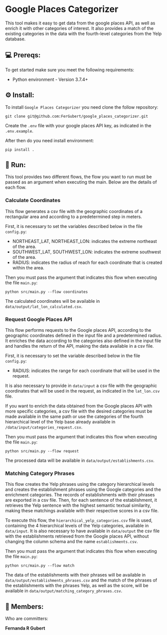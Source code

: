 # Google Places Categorizer

This tool makes it easy to get data from the google places API, as well as enrich it with other categories of interest. It also provides a match of the existing categories in the data with the fourth-level categories from the Yelp database.

## 💻 Prereqs:

To get started make sure you meet the following requirements:

* Python environment - Version 3.7.4+

## ⚙️ Install:

To install `Google Places Categorizer` you need clone the follow repository:

```
git clone git@github.com:FerGubert/google_places_categorizer.git
```

Create the `.env` file with your google places API key, as indicated in the `.env.example`.

After then do you need install environment:

```
pip install .
```

## 🚀 Run:

This tool provides two different flows, the flow you want to run must be passed as an argument when executing the main. Below are the details of each flow.

### Calculate Coordinates

This flow generates a csv file with the geographic coordinates of a rectangular area and according to a predetermined step in meters.

First, it is necessary to set the variables described below in the file `config.py`:

* NORTHEAST_LAT, NORTHEAST_LON: indicates the extreme northeast of the area.
* SOUTHWEST_LAT, SOUTHWEST_LON: indicates the extreme southwest of the area.
* RADIUS: indicates the radius of reach for each coordinate that is created within the area.

Then you must pass the argument that indicates this flow when executing the file `main.py`:

```
python src/main.py --flow coordinates
```

The calculated coordinates will be available in `data/output/lat_lon_calculated.csv`.

### Request Google Places API

This flow performs requests to the Google places API, according to the geographic coordinates defined in the input file and a predetermined radius. It enriches the data according to the categories also defined in the input file and handles the return of the API, making the data available in a csv file.

First, it is necessary to set the variable described below in the file `config.py`:

* RADIUS: indicates the range for each coordinate that will be used in the request.

It is also necessary to provide in `data/input` a csv file with the geographic coordinates that will be used in the request, as indicated in the `lat_lon.csv` file. 

If you want to enrich the data obtained from the Google places API with more specific categories, a csv file with the desired categories must be made available in the same path or use the categories of the fourth hierarchical level of the Yelp base already available in `/data/input/categories_request.csv`.

Then you must pass the argument that indicates this flow when executing the file `main.py`:

```
python src/main.py --flow request
```

The processed data will be available in `data/output/establishments.csv`.

### Matching Category Phrases

This flow creates the Yelp phrases using the category hierarchical levels and creates the establishment phrases using the Google categories and the enrichment categories. The records of establishments with their phrases are exported in a csv file. Then, for each sentence of the establishment, it retrieves the Yelp sentence with the highest semantic textual similarity, making these matchings available with their respective scores in a csv file.

To execute this flow, the `hierarchical_yelp_categories.csv` file is used, containing the 4 hierarchical levels of the Yelp categories, available in `data/input`. It is also necessary to have available in `data/output` the csv file with the establishments retrieved from the Google places API, without changing the column schema and the name `establishments.csv`. 

Then you must pass the argument that indicates this flow when executing the file `main.py`:

```
python src/main.py --flow match
```

The data of the establishments with their phrases will be available in `data/output/establishments_phrases.csv` and the match of the phrases of the establishments with the phrases Yelp, as well as the score, will be available in `data/output/matching_category_phrases.csv`.

## 🤝 Members:

Who are committers:

<b>Fernanda R Gubert</b>

